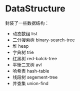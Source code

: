 # DataStructure

封装了一些数据结构：
- 动态数组 list
- 二分搜索树 binary-search-tree
- 堆 heap
- 字典树 trie
- 红黑树 red-balck-tree
- 平衡二叉树 avl
- 哈希表 hash-table
- 线段树 segement-tree
- 并查集 union-find

